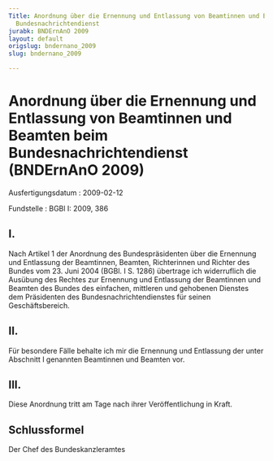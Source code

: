 ```yaml
---
Title: Anordnung über die Ernennung und Entlassung von Beamtinnen und Beamten beim
  Bundesnachrichtendienst
jurabk: BNDErnAnO 2009
layout: default
origslug: bndernano_2009
slug: bndernano_2009

---
```


# Anordnung über die Ernennung und Entlassung von Beamtinnen und Beamten beim Bundesnachrichtendienst (BNDErnAnO 2009)

Ausfertigungsdatum
:   2009-02-12

Fundstelle
:   BGBl I: 2009, 386


## I.

Nach Artikel 1 der Anordnung des Bundespräsidenten über die Ernennung
und Entlassung der Beamtinnen, Beamten, Richterinnen und Richter des
Bundes vom 23. Juni 2004 (BGBl. I S. 1286) übertrage ich widerruflich
die Ausübung des Rechtes zur Ernennung und Entlassung der Beamtinnen
und Beamten des Bundes des einfachen, mittleren und gehobenen Dienstes
dem Präsidenten des Bundesnachrichtendienstes für seinen
Geschäftsbereich.


## II.

Für besondere Fälle behalte ich mir die Ernennung und Entlassung der
unter Abschnitt I genannten Beamtinnen und Beamten vor.


## III.

Diese Anordnung tritt am Tage nach ihrer Veröffentlichung in Kraft.


## Schlussformel

Der Chef des Bundeskanzleramtes

